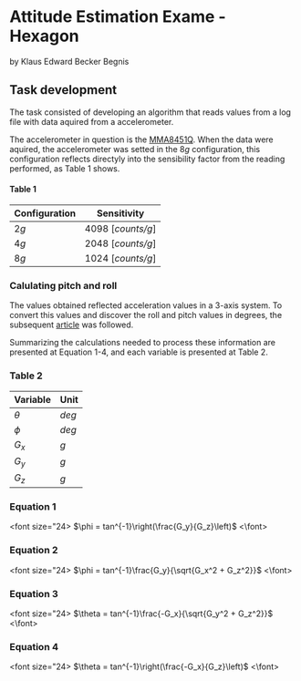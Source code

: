 # Attitude Estimation Exame - Hexagon

by Klaus Edward Becker Begnis

## Task development

The task consisted of developing an algorithm that reads values from a log file with data aquired from a accelerometer.

The accelerometer in question is the [MMA8451Q](https://www.nxp.com/docs/en/data-sheet/MMA8451Q.pdf). When the data were aquired, the accelerometer was setted in the 8*g* configuration, this configuration reflects directyly into the sensibility factor from the reading performed, as Table 1 shows.

#### Table 1		
| Configuration | Sensitivity       |
|---------------|-------------------|
| 2*g*          | 4098 [*counts/g*] |
| 4*g*          | 2048 [*counts/g*] |
| 8*g*          | 1024 [*counts/g*] |

### Calulating pitch and roll

The values obtained reflected acceleration values in a 3-axis system. To convert this values and discover the roll and pitch values in degrees, the subsequent [article](http://www.nxp.com/docs/en/application-note/AN3461.pdf) was followed.

Summarizing the calculations needed to process these information are presented at Equation 1-4, and each variable is presented at Table 2.

### Table 2
| Variable		| Unit       |
|---------------|-------------------|
| $\theta$      | *deg*				|
| $\phi$        | *deg*	 |
| $G_x$         | *g*	 |
| $G_y$         | *g*	 |
| $G_z$         | *g*	 |


### Equation 1
<font size="24>
$\phi = tan^{-1}\right(\frac{G_y}{G_z}\left)$
<\font>
### Equation 2
<font size="24>
$\phi = tan^{-1}\frac{G_y}{\sqrt{G_x^2 + G_z^2}}$
<\font>
### Equation 3
<font size="24>
$\theta = tan^{-1}\frac{-G_x}{\sqrt{G_y^2 + G_z^2}}$
<\font>
### Equation 4
<font size="24>
$\theta = tan^{-1}\right(\frac{-G_x}{G_z}\left)$
<\font>